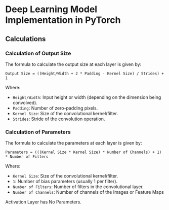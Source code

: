 # Deep Learning Model Implementation in PyTorch

## Calculations
### Calculation of Output Size
The formula to calculate the output size at each layer is given by:
```
Output Size = ((Height/Width + 2 * Padding - Kernel Size) / Strides) + 1
```
Where:
- `Height/Width`: Input height or width (depending on the dimension being convolved).
- `Padding`: Number of zero-padding pixels.
- `Kernel Size`: Size of the convolutional kernel/filter.
- `Strides`: Stride of the convolution operation.

### Calculation of Parameters
The formula to calculate the parameters at each layer is given by:
```
Parameters = (((Kernel Size * Kernel Size) * Number of Channels) + 1) * Number of Filters
```
Where:
- `Kernel Size`: Size of the convolutional kernel/filter.
- `1`: Number of bias parameters (usually 1 per filter).
- `Number of Filters`: Number of filters in the convolutional layer.
- `Number of Channels`: Number of channels of the Images or Feature Maps

Activation Layer has No Parameters.

